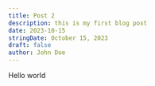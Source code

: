```yaml
---
title: Post 2
description: this is my first blog post
date: 2023-10-15
stringDate: October 15, 2023
draft: false
author: John Doe
---
```

Hello world